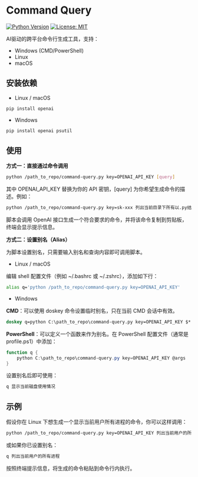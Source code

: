 # Command Query

[![Python Version](https://img.shields.io/badge/python-3.8%2B-blue)](https://python.org)
[![License: MIT](https://img.shields.io/badge/License-MIT-yellow.svg)](https://opensource.org/licenses/MIT)

AI驱动的跨平台命令行生成工具，支持：
- Windows (CMD/PowerShell)
- Linux
- macOS

## 安装依赖
- Linux / macOS
```bash
pip install openai
```
- Windows
```bash
pip install openai psutil
```

## 使用
**方式一：直接通过命令调用**
```bash
python /path_to_repo/command-query.py key=OPENAI_API_KEY [query]
```
其中 OPENAI_API_KEY 替换为你的 API 密钥，[query] 为你希望生成命令的描述。例如：
```bash
python /path_to_repo/command-query.py key=sk-xxx 列出当前目录下所有以.py结尾的文件
```
脚本会调用 OpenAI 接口生成一个符合要求的命令，并将该命令复制到剪贴板，终端会显示提示信息。

**方式二：设置别名（Alias）**

为脚本设置别名，只需要输入别名和查询内容即可调用脚本。
- Linux / macOS

编辑 shell 配置文件（例如 ~/.bashrc 或 ~/.zshrc），添加如下行：
```bash
alias q='python /path_to_repo/command-query.py key=OPENAI_API_KEY'
```
- Windows

**CMD**：可以使用 doskey 命令设置临时别名，只在当前 CMD 会话中有效。
```cmd
doskey q=python C:\path_to_repo\command-query.py key=OPENAI_API_KEY $*
```
**PowerShell**：可以定义一个函数来作为别名。在 PowerShell 配置文件（通常是 profile.ps1）中添加：
```powershell
function q {
    python C:\path_to_repo\command-query.py key=OPENAI_API_KEY @args
}
```
设置别名后即可使用：
```bash
q 显示当前磁盘使用情况
```
## 示例
假设你在 Linux 下想生成一个显示当前用户所有进程的命令，你可以这样调用：
```bash
python /path_to_repo/command-query.py key=OPENAI_API_KEY 列出当前用户的所有进程
```
或如果你已设置别名：
```bash
q 列出当前用户的所有进程
```
按照终端提示信息，将生成的命令粘贴到命令行内执行。